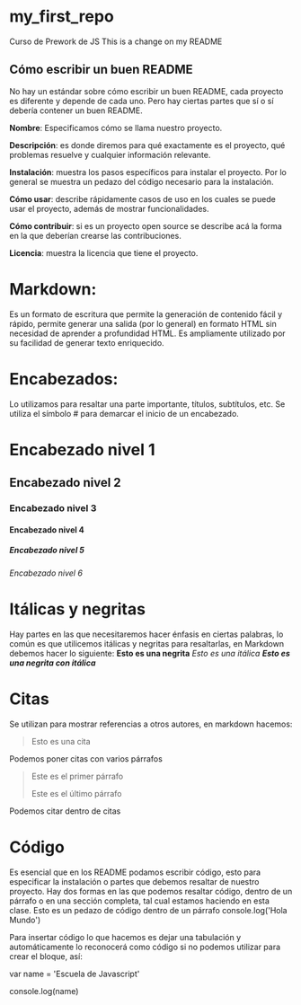 # my_first_repo
Curso de Prework de JS
This is a change on my README

## Cómo escribir un buen README

No hay un estándar sobre cómo escribir un buen README, cada proyecto es diferente y depende de cada uno. Pero hay ciertas partes que sí o sí debería contener un buen README.

**Nombre**: Especificamos cómo se llama nuestro proyecto.

**Descripción**: es donde diremos para qué exactamente es el proyecto, qué problemas resuelve y cualquier información relevante.

**Instalación**: muestra los pasos específicos para instalar el proyecto. Por lo general se muestra un pedazo del código necesario para la instalación.

**Cómo usar**: describe rápidamente casos de uso en los cuales se puede usar el proyecto, además de mostrar funcionalidades.

**Cómo contribuir**: si es un proyecto open source se describe acá la forma en la que deberían crearse las contribuciones.

**Licencia**: muestra la licencia que tiene el proyecto.

# Markdown:
Es un formato de escritura que permite la generación de contenido fácil y rápido, permite generar una salida (por lo general) en formato HTML sin necesidad de aprender a profundidad HTML. Es ampliamente utilizado por su facilidad de generar texto enriquecido.

# Encabezados:
Lo utilizamos para resaltar una parte importante, títulos, subtítulos, etc. Se utiliza el símbolo # para demarcar el inicio de un encabezado.
# Encabezado nivel 1
## Encabezado nivel 2
### Encabezado nivel 3
#### Encabezado nivel 4
##### Encabezado nivel 5
###### Encabezado nivel 6

# Itálicas y negritas
Hay partes en las que necesitaremos hacer énfasis en ciertas palabras, lo común es que utilicemos itálicas y negritas para resaltarlas, en Markdown debemos hacer lo siguiente:
**Esto es una negrita**
*Esto es una itálica*
**_Esto es una negrita con itálica_**

# Citas
Se utilizan para mostrar referencias a otros autores, en markdown hacemos:
> Esto es una cita

Podemos poner citas con varios párrafos

> Este es el primer párrafo
>
> Este es el último párrafo

Podemos citar dentro de citas

# Código
Es esencial que en los README podamos escribir código, esto para especificar la instalación o partes que debemos resaltar de nuestro proyecto. Hay dos formas en las que podemos resaltar código, dentro de un párrafo o en una sección completa, tal cual estamos haciendo en esta clase.
Esto es un pedazo de código dentro de un párrafo console.log('Hola Mundo')

Para insertar código lo que hacemos es dejar una tabulación y automáticamente lo reconocerá como código si no podemos utilizar  para crear el bloque, así:

  var name = 'Escuela de Javascript'

  console.log(name)
